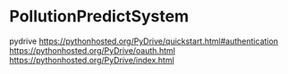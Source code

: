 # PollutionPredictSystem
pydrive
    https://pythonhosted.org/PyDrive/quickstart.html#authentication
    https://pythonhosted.org/PyDrive/oauth.html
    https://pythonhosted.org/PyDrive/index.html
